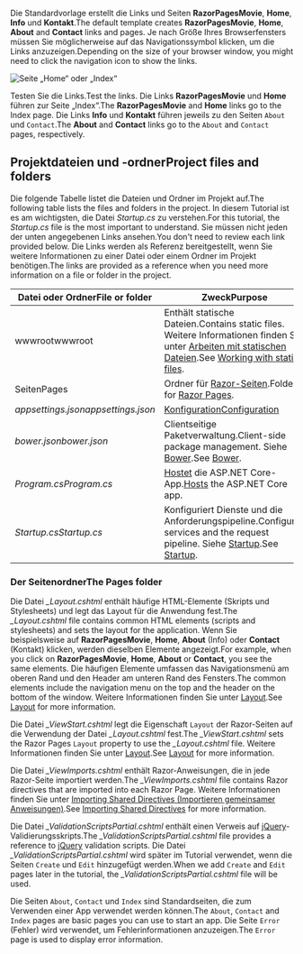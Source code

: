 <span data-ttu-id="70215-101">Die Standardvorlage erstellt die Links und Seiten **RazorPagesMovie**, **Home**, **Info** und **Kontakt**.</span><span class="sxs-lookup"><span data-stu-id="70215-101">The default template creates **RazorPagesMovie**, **Home**, **About** and **Contact** links and pages.</span></span> <span data-ttu-id="70215-102">Je nach Größe Ihres Browserfensters müssen Sie möglicherweise auf das Navigationssymbol klicken, um die Links anzuzeigen.</span><span class="sxs-lookup"><span data-stu-id="70215-102">Depending on the size of your browser window, you might need to click the navigation icon to show the links.</span></span>

![Seite „Home“ oder „Index“](../../tutorials/razor-pages/razor-pages-start/_static/home2.png)

<span data-ttu-id="70215-104">Testen Sie die Links.</span><span class="sxs-lookup"><span data-stu-id="70215-104">Test the links.</span></span> <span data-ttu-id="70215-105">Die Links **RazorPagesMovie** und **Home** führen zur Seite „Index“.</span><span class="sxs-lookup"><span data-stu-id="70215-105">The **RazorPagesMovie** and **Home** links go to the Index page.</span></span> <span data-ttu-id="70215-106">Die Links **Info** und **Kontakt** führen jeweils zu den Seiten `About` und `Contact`.</span><span class="sxs-lookup"><span data-stu-id="70215-106">The **About** and **Contact** links go to the `About` and `Contact` pages, respectively.</span></span>

## <a name="project-files-and-folders"></a><span data-ttu-id="70215-107">Projektdateien und -ordner</span><span class="sxs-lookup"><span data-stu-id="70215-107">Project files and folders</span></span>

<span data-ttu-id="70215-108">Die folgende Tabelle listet die Dateien und Ordner im Projekt auf.</span><span class="sxs-lookup"><span data-stu-id="70215-108">The following table lists the files and folders in the project.</span></span> <span data-ttu-id="70215-109">In diesem Tutorial ist es am wichtigsten, die Datei *Startup.cs* zu verstehen.</span><span class="sxs-lookup"><span data-stu-id="70215-109">For this tutorial, the *Startup.cs* file is the most important to understand.</span></span> <span data-ttu-id="70215-110">Sie müssen nicht jeden der unten angegebenen Links ansehen.</span><span class="sxs-lookup"><span data-stu-id="70215-110">You don't need to review each link provided below.</span></span> <span data-ttu-id="70215-111">Die Links werden als Referenz bereitgestellt, wenn Sie weitere Informationen zu einer Datei oder einem Ordner im Projekt benötigen.</span><span class="sxs-lookup"><span data-stu-id="70215-111">The links are provided as a reference when you need more information on a file or folder in the project.</span></span>

| <span data-ttu-id="70215-112">Datei oder Ordner</span><span class="sxs-lookup"><span data-stu-id="70215-112">File or folder</span></span>              | <span data-ttu-id="70215-113">Zweck</span><span class="sxs-lookup"><span data-stu-id="70215-113">Purpose</span></span> |
| ----------------- | ------------ | 
| <span data-ttu-id="70215-114">wwwroot</span><span class="sxs-lookup"><span data-stu-id="70215-114">wwwroot</span></span> | <span data-ttu-id="70215-115">Enthält statische Dateien.</span><span class="sxs-lookup"><span data-stu-id="70215-115">Contains static files.</span></span> <span data-ttu-id="70215-116">Weitere Informationen finden Sie unter [Arbeiten mit statischen Dateien](xref:fundamentals/static-files).</span><span class="sxs-lookup"><span data-stu-id="70215-116">See [Working with static files](xref:fundamentals/static-files).</span></span> |
| <span data-ttu-id="70215-117">Seiten</span><span class="sxs-lookup"><span data-stu-id="70215-117">Pages</span></span> | <span data-ttu-id="70215-118">Ordner für [Razor-Seiten](xref:mvc/razor-pages/index).</span><span class="sxs-lookup"><span data-stu-id="70215-118">Folder for [Razor Pages](xref:mvc/razor-pages/index).</span></span> | 
| <span data-ttu-id="70215-119">*appsettings.json*</span><span class="sxs-lookup"><span data-stu-id="70215-119">*appsettings.json*</span></span> | [<span data-ttu-id="70215-120">Konfiguration</span><span class="sxs-lookup"><span data-stu-id="70215-120">Configuration</span></span>](xref:fundamentals/configuration/index) |
| <span data-ttu-id="70215-121">*bower.json*</span><span class="sxs-lookup"><span data-stu-id="70215-121">*bower.json*</span></span> | <span data-ttu-id="70215-122">Clientseitige Paketverwaltung.</span><span class="sxs-lookup"><span data-stu-id="70215-122">Client-side package management.</span></span> <span data-ttu-id="70215-123">Siehe [Bower](xref:client-side/bower).</span><span class="sxs-lookup"><span data-stu-id="70215-123">See [Bower](xref:client-side/bower).</span></span>|
| <span data-ttu-id="70215-124">*Program.cs*</span><span class="sxs-lookup"><span data-stu-id="70215-124">*Program.cs*</span></span> | <span data-ttu-id="70215-125">[Hostet](xref:fundamentals/hosting) die ASP.NET Core-App.</span><span class="sxs-lookup"><span data-stu-id="70215-125">[Hosts](xref:fundamentals/hosting) the ASP.NET Core app.</span></span>|
| <span data-ttu-id="70215-126">*Startup.cs*</span><span class="sxs-lookup"><span data-stu-id="70215-126">*Startup.cs*</span></span> | <span data-ttu-id="70215-127">Konfiguriert Dienste und die Anforderungspipeline.</span><span class="sxs-lookup"><span data-stu-id="70215-127">Configures services and the request pipeline.</span></span> <span data-ttu-id="70215-128">Siehe [Startup](xref:fundamentals/startup).</span><span class="sxs-lookup"><span data-stu-id="70215-128">See [Startup](xref:fundamentals/startup).</span></span>|

### <a name="the-pages-folder"></a><span data-ttu-id="70215-129">Der Seitenordner</span><span class="sxs-lookup"><span data-stu-id="70215-129">The Pages folder</span></span>

<span data-ttu-id="70215-130">Die Datei *_Layout.cshtml* enthält häufige HTML-Elemente (Skripts und Stylesheets) und legt das Layout für die Anwendung fest.</span><span class="sxs-lookup"><span data-stu-id="70215-130">The *_Layout.cshtml* file contains common HTML elements (scripts and stylesheets) and sets the layout for the application.</span></span> <span data-ttu-id="70215-131">Wenn Sie beispielsweise auf **RazorPagesMovie**, **Home**, **About** (Info) oder **Contact** (Kontakt) klicken, werden dieselben Elemente angezeigt.</span><span class="sxs-lookup"><span data-stu-id="70215-131">For example, when you click on **RazorPagesMovie**, **Home**, **About** or **Contact**, you see the same elements.</span></span> <span data-ttu-id="70215-132">Die häufigen Elemente umfassen das Navigationsmenü am oberen Rand und den Header am unteren Rand des Fensters.</span><span class="sxs-lookup"><span data-stu-id="70215-132">The common elements include the navigation menu on the top and the header on the bottom of the window.</span></span> <span data-ttu-id="70215-133">Weitere Informationen finden Sie unter [Layout](xref:mvc/views/layout).</span><span class="sxs-lookup"><span data-stu-id="70215-133">See [Layout](xref:mvc/views/layout) for more information.</span></span>

<span data-ttu-id="70215-134">Die Datei *_ViewStart.cshtml* legt die Eigenschaft `Layout` der Razor-Seiten auf die Verwendung der Datei *_Layout.cshtml* fest.</span><span class="sxs-lookup"><span data-stu-id="70215-134">The *_ViewStart.cshtml* sets the Razor Pages `Layout` property to use the *_Layout.cshtml* file.</span></span> <span data-ttu-id="70215-135">Weitere Informationen finden Sie unter [Layout](xref:mvc/views/layout).</span><span class="sxs-lookup"><span data-stu-id="70215-135">See [Layout](xref:mvc/views/layout) for more information.</span></span>

<span data-ttu-id="70215-136">Die Datei *_ViewImports.cshtml* enthält Razor-Anweisungen, die in jede Razor-Seite importiert werden.</span><span class="sxs-lookup"><span data-stu-id="70215-136">The *_ViewImports.cshtml* file contains Razor directives that are imported into each Razor Page.</span></span> <span data-ttu-id="70215-137">Weitere Informationen finden Sie unter [Importing Shared Directives (Importieren gemeinsamer Anweisungen)](xref:mvc/views/layout#importing-shared-directives).</span><span class="sxs-lookup"><span data-stu-id="70215-137">See [Importing Shared Directives](xref:mvc/views/layout#importing-shared-directives) for more information.</span></span>

<span data-ttu-id="70215-138">Die Datei *_ValidationScriptsPartial.cshtml* enthält einen Verweis auf [jQuery](https://jquery.com/)-Validierungsskripts.</span><span class="sxs-lookup"><span data-stu-id="70215-138">The *_ValidationScriptsPartial.cshtml* file provides a reference to [jQuery](https://jquery.com/) validation scripts.</span></span> <span data-ttu-id="70215-139">Die Datei *_ValidationScriptsPartial.cshtml* wird später im Tutorial verwendet, wenn die Seiten `Create` und `Edit` hinzugefügt werden.</span><span class="sxs-lookup"><span data-stu-id="70215-139">When we add `Create` and `Edit` pages later in the tutorial, the *_ValidationScriptsPartial.cshtml* file will be used.</span></span>

<span data-ttu-id="70215-140">Die Seiten `About`, `Contact` und `Index` sind Standardseiten, die zum Verwenden einer App verwendet werden können.</span><span class="sxs-lookup"><span data-stu-id="70215-140">The `About`, `Contact` and `Index` pages are basic pages you can use to start an app.</span></span> <span data-ttu-id="70215-141">Die Seite `Error` (Fehler) wird verwendet, um Fehlerinformationen anzuzeigen.</span><span class="sxs-lookup"><span data-stu-id="70215-141">The `Error` page is used to display error information.</span></span>